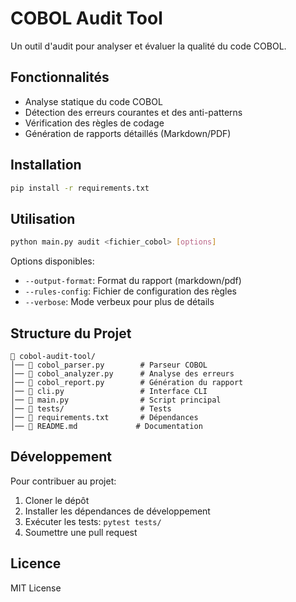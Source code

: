 # COBOL Audit Tool

Un outil d'audit pour analyser et évaluer la qualité du code COBOL.

## Fonctionnalités

- Analyse statique du code COBOL
- Détection des erreurs courantes et des anti-patterns
- Vérification des règles de codage
- Génération de rapports détaillés (Markdown/PDF)

## Installation

```bash
pip install -r requirements.txt
```

## Utilisation

```bash
python main.py audit <fichier_cobol> [options]
```

Options disponibles:
- `--output-format`: Format du rapport (markdown/pdf)
- `--rules-config`: Fichier de configuration des règles
- `--verbose`: Mode verbeux pour plus de détails

## Structure du Projet

```
📁 cobol-audit-tool/
│── 📜 cobol_parser.py        # Parseur COBOL
│── 📜 cobol_analyzer.py      # Analyse des erreurs
│── 📜 cobol_report.py        # Génération du rapport
│── 📜 cli.py                 # Interface CLI
│── 📜 main.py                # Script principal
│── 📁 tests/                 # Tests
│── 📜 requirements.txt       # Dépendances
│── 📜 README.md             # Documentation
```

## Développement

Pour contribuer au projet:

1. Cloner le dépôt
2. Installer les dépendances de développement
3. Exécuter les tests: `pytest tests/`
4. Soumettre une pull request

## Licence

MIT License 